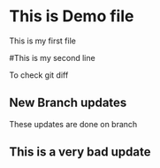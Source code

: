 # This is Demo file

This is my first file

#This is my second line

To check git diff


## New Branch updates
These updates are done on branch

## This is a very bad update